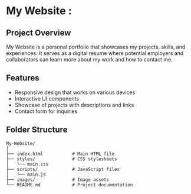# My Website : 

## Project Overview
My Website is a personal portfolio that showcases my projects, skills, and experiences. It serves as a digital resume where potential employers and collaborators can learn more about my work and how to contact me.

## Features
- Responsive design that works on various devices
- Interactive UI components
- Showcase of projects with descriptions and links
- Contact form for inquiries


## Folder Structure
```plaintext
My-Website/
│
├── index.html           # Main HTML file
├── styles/              # CSS stylesheets
│   └── main.css
├── scripts/             # JavaScript files
│   └── main.js
├── images/              # Image assets
└── README.md            # Project documentation
```

